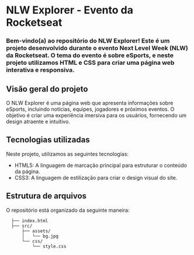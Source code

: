 # NLW Explorer - Evento da Rocketseat
### Bem-vindo(a) ao repositório do NLW Explorer! Este é um projeto desenvolvido durante o evento Next Level Week (NLW) da Rocketseat. O tema do evento é sobre eSports, e neste projeto utilizamos HTML e CSS para criar uma página web interativa e responsiva.

## Visão geral do projeto
O NLW Explorer é uma página web que apresenta informações sobre eSports, incluindo notícias, equipes, jogadores e próximos eventos. O objetivo é criar uma experiência imersiva para os usuários, fornecendo um design atraente e intuitivo.

## Tecnologias utilizadas
Neste projeto, utilizamos as seguintes tecnologias:

- HTML5: A linguagem de marcação principal para estruturar o conteúdo da página.
- CSS3: A linguagem de estilização para criar o design visual do site.

## Estrutura de arquivos
O repositório está organizado da seguinte maneira:
 
```NLW-EXPLORER/
  ├── index.html
  ├── src/
      ├── assets/
      │   └── bg.jpg
      └── css/
          └── style.css